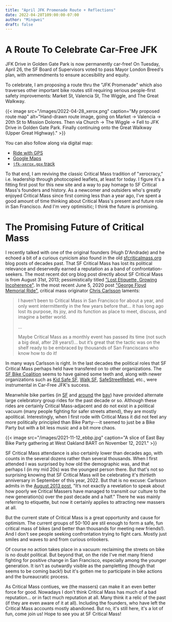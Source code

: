 ```yaml
---
title: "April JFK Promenade Route + Reflections"
date: 2022-04-28T109:00:00-07:00
author: "Mingwei"
draft: false
---
```


# A Route To Celebrate Car-Free JFK

JFK Drive in Golden Gate Park is now permanently car-free! On Tuesday, April 26,
the SF Board of Supervisors voted to pass Mayor London Breed's plan, with
ammendments to ensure accesibility and equity.

To celebrate, I am proposing a route thru the "JFK Promenade" which also
traverses other important bike routes still requiring serious people-first
safety improvements: Market St, Valencia St, The Wiggle, and The Great Walkway.

{{< image src="/images/2022-04-28_xerox.png" caption="My proposed route map" alt="Hand-drawn route image, going on Market -> Valencia -> 20th St to Mission Dolores. Then via Church -> The Wiggle -> Fell to JFK Drive in Golden Gate Park. Finally continuing onto the Great Walkway (Upper Great Highway)." >}}

You can also follow along via digital map:
- [Ride with GPS](https://ridewithgps.com/routes/39222500)
- [Google Maps](https://goo.gl/maps/swXLQULNboZcKBrq6)
- [`jfk-xerox.gpx` track](/routes/jfk-xerox.gpx)

To that end, I am reviving the classic Critical Mass tradition of "xerocracy,"
i.e. leadership through photocopied leaflets, at least for today. I figure it's
a fitting first post for this new site and a way to pay homage to SF Critical
Mass's founders and history. As a newcomer and outsiders who's greatly enjoyed
Critical Mass since first coming less than a year ago, I've spent a good amount
of time thinking about Critical Mass's present and future role in San Francisco.
And I'm very optimisitic; I think the future is promising.

# The Promising Future of Critical Mass

I recently talked with one of the original founders (Hugh D'Andrade) and he
echoed a bit of a curious cynicism also found in the old [sfcriticalmass.org](https://www.sfcriticalmass.org/)
blog posts of decades past. That SF Critical Mass has lost its political
relevance and deservedly earned a reputation as a band of
confrontation-seekers. The most recent dot org blog post directly about SF
Critical Mass is from August 31st, 2013; pessimistically titled ["Lost Etiquette, Growing Incoherence"](https://www.sfcriticalmass.org/2013/08/31/lost-etiquette-growing-incoherence/).
In the most recent June 5, 2020 post ["George Floyd Memorial Ride"](https://www.sfcriticalmass.org/2020/06/06/george-floyd-memorial-ride/),
critical mass originator [Chris Carlsson](https://twitter.com/Nowtopian) laments:

> I haven’t been to Critical Mass in San Francisco for about a year, and only
> went intermittently in the few years before that… it has long ago lost its
> purpose, its joy, and its function as place to meet, discuss, and imagine a
> better world.
>
> ...
>
> Maybe Critical Mass as a monthly event has passed its time (not such a big
> deal, after 28 years!)… but it’s great that the tactic was on the shelf ready
> to be embraced by thousands of San Franciscans who know how to do it!

In many ways Carlsson is right. In the last decades the political roles that
SF Critical Mass perhaps held have transfered on to other organizations.
The [SF Bike Coalition](https://sfbike.org/) seems to have gained some teeth
and, along with newer organizations such as [Kid Safe SF](https://kidsafesf.com/),
[Walk SF](https://walksf.org/), [SafeStreetRebel](https://www.safestreetrebel.com/),
etc., were instrumental in Car-Free JFK's success.

Meanwhile bike parties (in [SF](https://sfbikeparty.wordpress.com/)
and [around](https://eastbaybikeparty.wordpress.com/) the [bay](https://www.sjbikeparty.org/))
have provided alternate large celebratory group rides for the past decade or
so. Although these rides are certainly Critical Mass-adjacent and do not exist
in a political vacuum (many people fighting for safer streets attend), they are
mostly apolitical. Interestingly, when I first rode with Critical Mass it did
not feel any more politically principled than Bike Party---it seemed to just be
a Bike Party but with a bit less music and a bit more chaos.

{{< image src="/images/2021-11-12_ebbp.jpg" caption="A slice of East Bay Bike Party gathering at West Oakland BART on November 12, 2021." >}}

SF Critical Mass attendance is also certainly lower than decades ago, with
counts in the several dozens rather than several thousands. When I first
attended I was surprised by how old the demographic was, and that perhaps I
(in my mid 20s) was the youngest person there. But that's not so surprising
knowing that SF Critical Mass will be celebrating it's _thirtieth_ anniversary
in September of this year, 2022. But that is no excuse: Carlsson admits in the
[August 2013 post](https://www.sfcriticalmass.org/2013/08/31/lost-etiquette-growing-incoherence/),
"It’s not exactly a revelation to speak about how poorly we Critical Massers
have managed to transmit our culture to the new generation(s) over the past
decade and a half." There he was mainly referring to etiquette, but now it
certainly applies to attracting new massers at all.

But the current state of Critical Mass is a great opportunity and cause for
optimism. The current groups of 50-100 are stil enough to form a safe, fun
critical mass of bikes (and better than thousands for meeting new friends!).
And I don't see people seeking confrontation trying to fight cars. Mostly just
smiles and waves to and from curious onlookers.

Of course no action takes place in a vacuum: reclaiming the streets on bike is
no doubt political. But beyond that, on the ride I've met many friend fighting
for positive change in San Francisco, especially among the younger generation.
It isn't as outwardly visible as the pampletting (though that seems to be
coming back!) but it's gotten me to participate in bike actions and the
bureaucratic process.

As Critical Mass contiues, we (the massers) can make it an even better force
for good. Nowadays I don't think Critical Mass has much of a bad reputation...
or in fact much reputation at all. Many think it a relic of the past (if they
are even aware of it at all). Including the founders, who have left the
Critical Mass accounts mostly abandoned. But no, it's still here, it's
a lot of fun, come join us! Hope to see you at SF Critical Mass!

